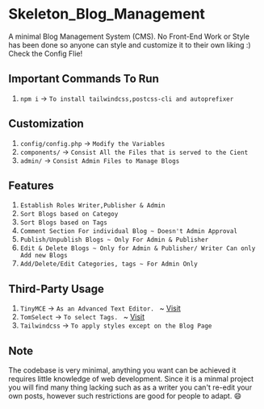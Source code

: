 # Skeleton_Blog_Management

A minimal Blog Management System (CMS). No Front-End Work or Style has been done so anyone can style and customize it to their own liking :) Check the Config Flie!

## Important Commands To Run

1. `npm i` -> `To install tailwindcss,postcss-cli and autoprefixer`

## Customization

1. `config/config.php` -> `Modify the Variables`
2. `components/` -> `Consist All the Files that is served to the Cient`
3. `admin/` -> `Consist Admin Files to Manage Blogs`

## Features

1. `Establish Roles Writer,Publisher & Admin`
2. `Sort Blogs based on Categoy`
3. `Sort Blogs based on Tags`
4. `Comment Section For individual Blog ~ Doesn't Admin Approval`
5. `Publish/Unpublish Blogs ~ Only For Admin & Publisher`
6. `Edit & Delete Blogs ~ Only for Admin & Publisher/ Writer Can only Add new Blogs`
7. `Add/Delete/Edit Categories, tags ~ For Admin Only`

## Third-Party Usage

1. `TinyMCE` -> `As an Advanced Text Editor. ` ~ <a href="https://www.tiny.cloud/">Visit</a>
2. `TomSelect` -> `To select Tags. ` ~ <a href="https://tom-select.js.org/">Visit</a>
3. `Tailwindcss` -> `To apply styles except on the Blog Page`

## Note

The codebase is very minimal, anything you want can be achieved it requires little knowledge of web development. Since it is a minmal project you will find many thing lacking such as as a writer you can't re-edit your own posts, however such restrictions are good for people to adapt. 😄

